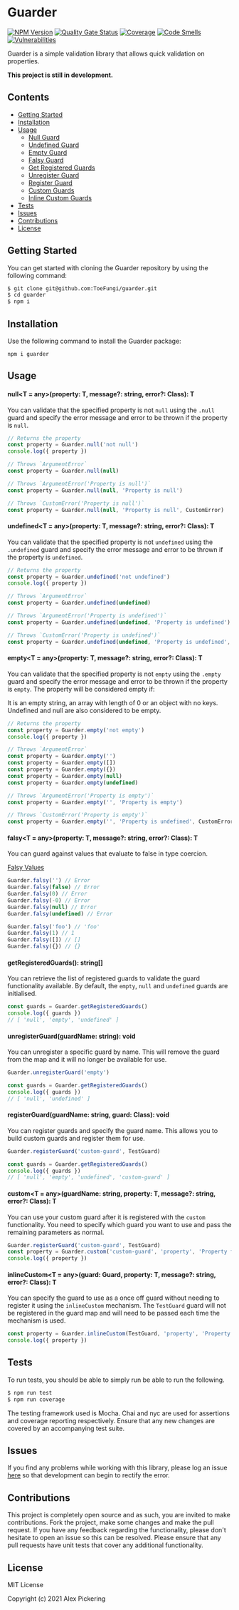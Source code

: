 # Guarder

[![NPM Version](https://badge.fury.io/js/guarder.svg)](https://badge.fury.io/js/guarder)
[![Quality Gate Status](https://sonarcloud.io/api/project_badges/measure?project=ToeFungi_guarder&metric=alert_status)](https://sonarcloud.io/summary/new_code?id=ToeFungi_guarder)
[![Coverage](https://sonarcloud.io/api/project_badges/measure?project=ToeFungi_guarder&metric=coverage)](https://sonarcloud.io/summary/new_code?id=ToeFungi_guarder)
[![Code Smells](https://sonarcloud.io/api/project_badges/measure?project=ToeFungi_guarder&metric=code_smells)](https://sonarcloud.io/summary/new_code?id=ToeFungi_guarder)
[![Vulnerabilities](https://sonarcloud.io/api/project_badges/measure?project=ToeFungi_guarder&metric=vulnerabilities)](https://sonarcloud.io/summary/new_code?id=ToeFungi_guarder)

Guarder is a simple validation library that allows quick validation on properties.

**This project is still in development.**

## Contents

- [Getting Started](#getting-started)
- [Installation](#installation)
- [Usage](#usage)
    - [Null Guard](#nullt--anyproperty-t-message-string-error-classerror-t)
    - [Undefined Guard](#undefinedt--anyproperty-t-message-string-error-classerror-t)
    - [Empty Guard](#emptyt--anyproperty-t-message-string-error-classerror-t)
    - [Falsy Guard](#falsyt--anyproperty-t-message-string-error-classerror-t)
    - [Get Registered Guards](#getregisteredguards-string)
    - [Unregister Guard](#unregisterguardguardname-string-void)
    - [Register Guard](#registerguardguardname-string-guard-classguard-void)
    - [Custom Guards](#customt--anyguardname-string-property-t-message-string-error-classerror-t)
    - [Inline Custom Guards](#inlinecustomt--anyguard-guard-property-t-message-string-error-classerror-t)
- [Tests](#tests)
- [Issues](#issues)
- [Contributions](#contributions)
- [License](#license)

## Getting Started

You can get started with cloning the Guarder repository by using the following command:

```bash
$ git clone git@github.com:ToeFungi/guarder.git
$ cd guarder
$ npm i
```

## Installation

Use the following command to install the Guarder package:

```
npm i guarder
```

## Usage

#### null<T = any>(property: T, message?: string, error?: Class<Error>): T

You can validate that the specified property is not `null` using the `.null` guard and specify the error message and
error to be thrown if the property is `null`.

```typescript
// Returns the property
const property = Guarder.null('not null')
console.log({ property })

// Throws `ArgumentError`
const property = Guarder.null(null)

// Throws `ArgumentError('Property is null')`
const property = Guarder.null(null, 'Property is null')

// Throws `CustomError('Property is null')`
const property = Guarder.null(null, 'Property is null', CustomError)
```

#### undefined<T = any>(property: T, message?: string, error?: Class<Error>): T

You can validate that the specified property is not `undefined` using the `.undefined` guard and specify the error
message and error to be thrown if the property is `undefined`.

```typescript
// Returns the property
const property = Guarder.undefined('not undefined')
console.log({ property })

// Throws `ArgumentError`
const property = Guarder.undefined(undefined)

// Throws `ArgumentError('Property is undefined')`
const property = Guarder.undefined(undefined, 'Property is undefined')

// Throws `CustomError('Property is undefined')`
const property = Guarder.undefined(undefined, 'Property is undefined', CustomError)
```

#### empty<T = any>(property: T, message?: string, error?: Class<Error>): T

You can validate that the specified property is not `empty` using the `.empty` guard and specify the error message and
error to be thrown if the property is `empty`. The property will be considered empty if:

It is an empty string, an array with length of 0 or an object with no keys. Undefined and null are also considered to be
empty.

```typescript
// Returns the property
const property = Guarder.empty('not empty')
console.log({ property })

// Throws `ArgumentError`
const property = Guarder.empty('')
const property = Guarder.empty([])
const property = Guarder.empty({})
const property = Guarder.empty(null)
const property = Guarder.empty(undefined)

// Throws `ArgumentError('Property is empty')`
const property = Guarder.empty('', 'Property is empty')

// Throws `CustomError('Property is empty')`
const property = Guarder.empty('', 'Property is undefined', CustomError)
```

#### falsy<T = any>(property: T, message?: string, error?: Class<Error>): T

You can guard against values that evaluate to false in type coercion.

[Falsy Values](https://developer.mozilla.org/en-US/docs/Glossary/Falsy)

```typescript
Guarder.falsy('') // Error
Guarder.falsy(false) // Error
Guarder.falsy(0) // Error
Guarder.falsy(-0) // Error
Guarder.falsy(null) // Error
Guarder.falsy(undefined) // Error

Guarder.falsy('foo') // 'foo'
Guarder.falsy(1) // 1
Guarder.falsy([]) // []
Guarder.falsy({}) // {}
```

#### getRegisteredGuards(): string[]

You can retrieve the list of registered guards to validate the guard functionality available. By default, the `empty`,
`null` and `undefined` guards are initialised.

```typescript
const guards = Guarder.getRegisteredGuards()
console.log({ guards })
// [ 'null', 'empty', 'undefined' ]
```

#### unregisterGuard(guardName: string): void

You can unregister a specific guard by name. This will remove the guard from the map and it will no longer be available
for use.

```typescript
Guarder.unregisterGuard('empty')

const guards = Guarder.getRegisteredGuards()
console.log({ guards })
// [ 'null', 'undefined' ]
```

#### registerGuard(guardName: string, guard: Class<Guard>): void

You can register guards and specify the guard name. This allows you to build custom guards and register them for use.

```typescript
Guarder.registerGuard('custom-guard', TestGuard)

const guards = Guarder.getRegisteredGuards()
console.log({ guards })
// [ 'null', 'empty', 'undefined', 'custom-guard' ]
```

#### custom<T = any>(guardName: string, property: T, message?: string, error?: Class<Error>): T

You can use your custom guard after it is registered with the `custom` functionality. You need to specify which guard
you want to use and pass the remaining parameters as normal.

```typescript
Guarder.registerGuard('custom-guard', TestGuard)
const property = Guarder.custom('custom-guard', 'property', 'Property failed validation', CustomError)
console.log({ property })
```

#### inlineCustom<T = any>(guard: Guard, property: T, message?: string, error?: Class<Error>): T

You can specify the guard to use as a once off guard without needing to register it using the `inlineCustom` mechanism.
The `TestGuard` guard will not be registered in the guard map and will need to be passed each time the mechanism is
used.

```typescript
const property = Guarder.inlineCustom(TestGuard, 'property', 'Property failed validation', CustomError)
console.log({ property })
```

## Tests

To run tests, you should be able to simply run be able to run the following.

```bash
$ npm run test
$ npm run coverage
```

The testing framework used is Mocha. Chai and nyc are used for assertions and coverage reporting respectively. Ensure
that any new changes are covered by an accompanying test suite.

## Issues

If you find any problems while working with this library, please log an issue
[here](https://github.com/ToeFungi/guarder/issues) so that development can begin to rectify the error.

## Contributions

This project is completely open source and as such, you are invited to make contributions. Fork the project, make some
changes and make the pull request. If you have any feedback regarding the functionality, please don't hesitate to open
an issue so this can be resolved. Please ensure that any pull requests have unit tests that cover any additional
functionality.

## License

MIT License

Copyright (c) 2021 Alex Pickering
